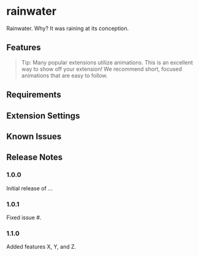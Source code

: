 # rainwater

Rainwater. Why? It was raining at its conception.

## Features

> Tip: Many popular extensions utilize animations. This is an excellent way to show off your extension! We recommend short, focused animations that are easy to follow.

## Requirements


## Extension Settings


## Known Issues

 
## Release Notes


### 1.0.0

Initial release of ...

### 1.0.1

Fixed issue #.

### 1.1.0

Added features X, Y, and Z.
